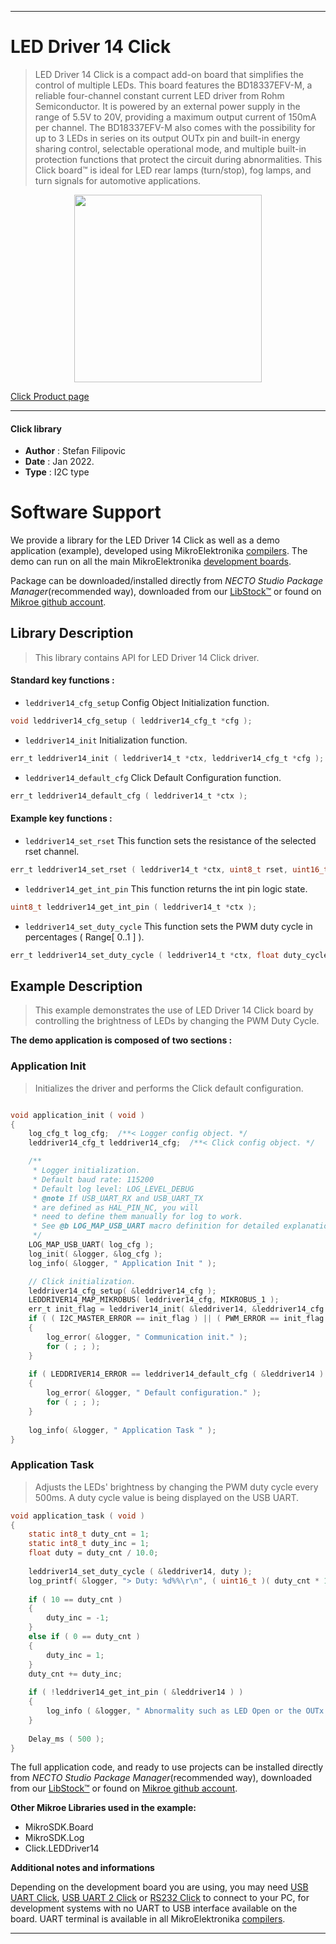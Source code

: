 
---
# LED Driver 14 Click

> LED Driver 14 Click is a compact add-on board that simplifies the control of multiple LEDs. This board features the BD18337EFV-M, a reliable four-channel constant current LED driver from Rohm Semiconductor. It is powered by an external power supply in the range of 5.5V to 20V, providing a maximum output current of 150mA per channel. The BD18337EFV-M also comes with the possibility for up to 3 LEDs in series on its output OUTx pin and built-in energy sharing control, selectable operational mode, and multiple built-in protection functions that protect the circuit during abnormalities. This Click board™ is ideal for LED rear lamps (turn/stop), fog lamps, and turn signals for automotive applications.

<p align="center">
  <img src="https://download.mikroe.com/images/click_for_ide/leddriver14_click.png" height=300px>
</p>

[Click Product page](https://www.mikroe.com/led-driver-14-click)

---


#### Click library

- **Author**        : Stefan Filipovic
- **Date**          : Jan 2022.
- **Type**          : I2C type


# Software Support

We provide a library for the LED Driver 14 Click
as well as a demo application (example), developed using MikroElektronika
[compilers](https://www.mikroe.com/necto-studio).
The demo can run on all the main MikroElektronika [development boards](https://www.mikroe.com/development-boards).

Package can be downloaded/installed directly from *NECTO Studio Package Manager*(recommended way), downloaded from our [LibStock&trade;](https://libstock.mikroe.com) or found on [Mikroe github account](https://github.com/MikroElektronika/mikrosdk_click_v2/tree/master/clicks).

## Library Description

> This library contains API for LED Driver 14 Click driver.

#### Standard key functions :

- `leddriver14_cfg_setup` Config Object Initialization function.
```c
void leddriver14_cfg_setup ( leddriver14_cfg_t *cfg );
```

- `leddriver14_init` Initialization function.
```c
err_t leddriver14_init ( leddriver14_t *ctx, leddriver14_cfg_t *cfg );
```

- `leddriver14_default_cfg` Click Default Configuration function.
```c
err_t leddriver14_default_cfg ( leddriver14_t *ctx );
```

#### Example key functions :

- `leddriver14_set_rset` This function sets the resistance of the selected rset channel.
```c
err_t leddriver14_set_rset ( leddriver14_t *ctx, uint8_t rset, uint16_t res_ohm );
```

- `leddriver14_get_int_pin` This function returns the int pin logic state.
```c
uint8_t leddriver14_get_int_pin ( leddriver14_t *ctx );
```

- `leddriver14_set_duty_cycle` This function sets the PWM duty cycle in percentages ( Range[ 0..1 ] ).
```c
err_t leddriver14_set_duty_cycle ( leddriver14_t *ctx, float duty_cycle );
```

## Example Description

> This example demonstrates the use of LED Driver 14 Click board by controlling the brightness of LEDs by changing the PWM Duty Cycle.

**The demo application is composed of two sections :**

### Application Init

> Initializes the driver and performs the Click default configuration.

```c

void application_init ( void )
{
    log_cfg_t log_cfg;  /**< Logger config object. */
    leddriver14_cfg_t leddriver14_cfg;  /**< Click config object. */

    /** 
     * Logger initialization.
     * Default baud rate: 115200
     * Default log level: LOG_LEVEL_DEBUG
     * @note If USB_UART_RX and USB_UART_TX 
     * are defined as HAL_PIN_NC, you will 
     * need to define them manually for log to work. 
     * See @b LOG_MAP_USB_UART macro definition for detailed explanation.
     */
    LOG_MAP_USB_UART( log_cfg );
    log_init( &logger, &log_cfg );
    log_info( &logger, " Application Init " );

    // Click initialization.
    leddriver14_cfg_setup( &leddriver14_cfg );
    LEDDRIVER14_MAP_MIKROBUS( leddriver14_cfg, MIKROBUS_1 );
    err_t init_flag = leddriver14_init( &leddriver14, &leddriver14_cfg );
    if ( ( I2C_MASTER_ERROR == init_flag ) || ( PWM_ERROR == init_flag ) ) 
    {
        log_error( &logger, " Communication init." );
        for ( ; ; );
    }
    
    if ( LEDDRIVER14_ERROR == leddriver14_default_cfg ( &leddriver14 ) )
    {
        log_error( &logger, " Default configuration." );
        for ( ; ; );
    }
    
    log_info( &logger, " Application Task " );
}

```

### Application Task

> Adjusts the LEDs' brightness by changing the PWM duty cycle every 500ms. A duty cycle value is being displayed on the USB UART.

```c
void application_task ( void )
{
    static int8_t duty_cnt = 1;
    static int8_t duty_inc = 1;
    float duty = duty_cnt / 10.0;
    
    leddriver14_set_duty_cycle ( &leddriver14, duty );
    log_printf( &logger, "> Duty: %d%%\r\n", ( uint16_t )( duty_cnt * 10 ) );
    
    if ( 10 == duty_cnt ) 
    {
        duty_inc = -1;
    }
    else if ( 0 == duty_cnt ) 
    {
        duty_inc = 1;
    }
    duty_cnt += duty_inc;
    
    if ( !leddriver14_get_int_pin ( &leddriver14 ) )
    {
        log_info ( &logger, " Abnormality such as LED Open or the OUTx pin short circuit occured " );
    }
    
    Delay_ms ( 500 );
}
```

The full application code, and ready to use projects can be installed directly from *NECTO Studio Package Manager*(recommended way), downloaded from our [LibStock&trade;](https://libstock.mikroe.com) or found on [Mikroe github account](https://github.com/MikroElektronika/mikrosdk_click_v2/tree/master/clicks).

**Other Mikroe Libraries used in the example:**

- MikroSDK.Board
- MikroSDK.Log
- Click.LEDDriver14

**Additional notes and informations**

Depending on the development board you are using, you may need
[USB UART Click](https://www.mikroe.com/usb-uart-click),
[USB UART 2 Click](https://www.mikroe.com/usb-uart-2-click) or
[RS232 Click](https://www.mikroe.com/rs232-click) to connect to your PC, for
development systems with no UART to USB interface available on the board. UART
terminal is available in all MikroElektronika
[compilers](https://shop.mikroe.com/compilers).

---
